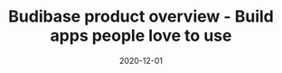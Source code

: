 ---
title: "Budibase product overview - Build apps people love to use"
description: "Budibase is a modern, open source low code platform for building internal applications in minutes and with confidence."
type: product
layout: list
date: 2020-12-01
images: ["/banner-gradient.jpg"]
---